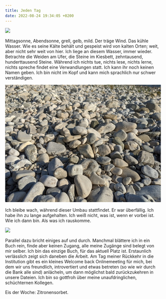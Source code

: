 ```yaml
---
title: Jeden Tag
date: 2022-08-24 19:34:05 +0200
---
```

![](/uploads/pxl_20220824_155407669.jpg)

Mittagsonne, Abendsonne, grell, gelb, mild. Der träge Wind. Das kühle Wasser. Wie es seine Kälte behält und gespeist wird von kalten Orten; weit, aber nicht sehr weit von hier. Ich liege an diesem Wasser, immer wieder. Betrachte die Weiden am Ufer, die Steine im Kiesbett, zehntausend, hunderttausend Steine. Während ich nichts tue, nichts lese, nichts lerne, nichts spreche findet eine Verwandlungen statt. Ich kann ihr noch keinen Namen geben. Ich bin nicht im Kopf und kann mich sprachlich nur schwer verständigen.

![](/uploads/pxl_20220824_155907983.jpg)

Ich bleibe wach, während dieser Umbau stattfindet. Er war überfällig. Ich habe ihn zu lange aufgehalten. Ich weiß nicht, was ist, wenn er vorbei ist. Wie ich dann bin. Als was ich rauskomme.

![](/uploads/pxl_20220824_160950540.jpg)

Parallel dazu bricht einiges auf und durch. Manchmal blättere ich in ein Buch rein, finde aber keinen Zugang, alle meine Zugänge sind belegt von mir selber. Ich bin das einzige Buch, für das aktuell Platz ist. Erstaunlich verlässlich zeigt sich daneben die Arbeit. Am Tag meiner Rückkehr in die Institution gibt es ein kleines Welcome back Onlinemeeting für mich, bei dem wir uns freundlich, introvertiert und etwas betreten (so wie wir durch die Bank alle sind) anlächeln, um dann möglichst bald zurückzukehren in unsere Dateien. Ich bin so gottfroh über meine unaufdringlichen, schüchternen Kollegen.

Eis der Woche: Zitronensorbet.